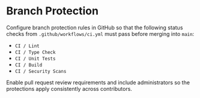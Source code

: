 # Branch Protection

Configure branch protection rules in GitHub so that the following status checks from `.github/workflows/ci.yml` must pass before merging into `main`:

- `CI / Lint`
- `CI / Type Check`
- `CI / Unit Tests`
- `CI / Build`
- `CI / Security Scans`

Enable pull request review requirements and include administrators so the protections apply consistently across contributors.
